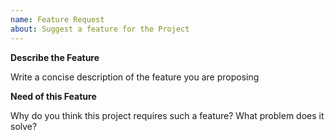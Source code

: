 ```yaml
---
name: Feature Request
about: Suggest a feature for the Project
---
```


**Describe the Feature**

Write a concise description of the feature you are proposing

**Need of this Feature**

Why do you think this project requires such a feature? What problem does it solve?

